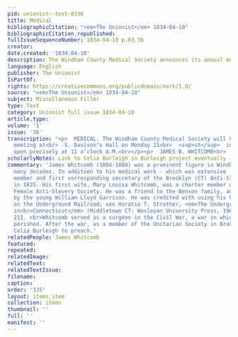 ```yaml
---
pid: unionist--text-0336
title: Medical
bibliographicCitation: "<em>The Unionist</em> 1834-04-10"
bibliographicCitation.republished: 
fullIssueSequenceNumber: 1834-04-10 p.03.36
creator: 
date.created: '1834-04-10'
description: The Windham County Medical Society announces its annual meeting
language: English
publisher: The Unionist
IsPartOf: 
rights: https://creativecommons.org/publicdomain/mark/1.0/
source: "<em>The Unionist</em> 1834-04-10"
subject: Miscellaneous Filler
type: Text
category: Unionist full issue 1834-04-10
article.type: 
volume: '1'
issue: '36'
transcription: "<p>  MEDICAL. The Windham County Medical Society will hold their Annual
  meeting at<br>  S. Davison’s Hall on Monday 21<br>  <sup>st</sup>  inst. Meeting
  open precisely at 11 o’clock A.M.<br></p><p>  JAMES B. WHITCOMB<br>  <em>Clerk.</em></p>"
scholarlyNotes: Link to Celia Burleigh in Burleigh project eventually
commentary: 'James Whitcomb (1804-1880) was a prominent figure in Windham county for
  many decades. In addition to his medical work - which was extensive - he was a founding
  member and first corresponding secretary of the Brooklyn (CT) Anti-Slavery Society
  in 1835. His first wife, Mary Louisa Whitcomb, was a charter member of the Brooklyn
  Female Anti-Slavery Society. He was a friend to the Benson family, and was known
  by the young William Lloyd Garrison. He was credited with using his house as a station
  on the Underground Railroad; see Horatio T. Strother, <em>The Underground Railroad
  in<br>Connecticut</em> (Middletown CT: Wesleyan University Press, 1962), p. 134,
  211. <br>Whitcomb served as a surgeon in the Civil War, a war in which his son Edwin
  perished. After the war, as a member of the Unitarian Society in Brooklyn, he invited
  Celia Burleigh to preach.'
relatedPeople: James Whitcomb
featured: 
repeated: 
relatedImage: 
relatedText: 
relatedTextIssue: 
filename: 
caption: 
order: '335'
layout: items_item
collection: items
thumbnail: ''
full: ''
manifest: ''
---
```


